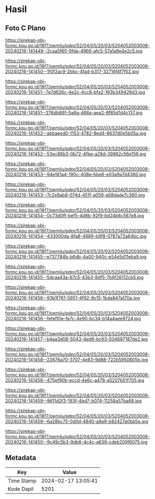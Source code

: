 # Hasil

## Foto C Plano

https://sirekap-obj-formc.kpu.go.id/18f7/pemilu/pdpr/52/04/05/20/03/5204052003008-20240216-141449--2caa5f65-9fda-4966-afc5-57a1a9e4e2c5.jpg

https://sirekap-obj-formc.kpu.go.id/18f7/pemilu/pdpr/52/04/05/20/03/5204052003008-20240216-141450--1f0f2ac9-2bbc-4fad-b317-32716f4f7f52.jpg

https://sirekap-obj-formc.kpu.go.id/18f7/pemilu/pdpr/52/04/05/20/03/5204052003008-20240216-141451--7e7d626c-4e2c-4cc8-bfa2-193b349426d3.jpg

https://sirekap-obj-formc.kpu.go.id/18f7/pemilu/pdpr/52/04/05/20/03/5204052003008-20240216-141451--276db891-5a8a-466a-aea2-8f85d1d4c137.jpg

https://sirekap-obj-formc.kpu.go.id/18f7/pemilu/pdpr/52/04/05/20/03/5204052003008-20240216-141452--abbaeed0-1153-4782-8ed4-8637d0e5b05a.jpg

https://sirekap-obj-formc.kpu.go.id/18f7/pemilu/pdpr/52/04/05/20/03/5204052003008-20240216-141452--53ec88b3-0b72-4fbe-a29d-39862c56e156.jpg

https://sirekap-obj-formc.kpu.go.id/18f7/pemilu/pdpr/52/04/05/20/03/5204052003008-20240216-141453--94e181a4-190c-408e-bbe6-e03a9a7d4380.jpg

https://sirekap-obj-formc.kpu.go.id/18f7/pemilu/pdpr/52/04/05/20/03/5204052003008-20240216-141453--7c2e9ab8-074d-451f-a059-e68dade7c360.jpg

https://sirekap-obj-formc.kpu.go.id/18f7/pemilu/pdpr/52/04/05/20/03/5204052003008-20240216-141454--0c73d0ff-bef5-4d8b-92f9-bd24b6c567e8.jpg

https://sirekap-obj-formc.kpu.go.id/18f7/pemilu/pdpr/52/04/05/20/03/5204052003008-20240216-141454--433000da-8fa8-4989-b9f8-0787a72a64bc.jpg

https://sirekap-obj-formc.kpu.go.id/18f7/pemilu/pdpr/52/04/05/20/03/5204052003008-20240216-141455--e737784b-b6db-4a00-940c-e54e5d11eba9.jpg

https://sirekap-obj-formc.kpu.go.id/18f7/pemilu/pdpr/52/04/05/20/03/5204052003008-20240216-141455--5dcaa43a-67c5-43b3-8df5-7b6f26112cb5.jpg

https://sirekap-obj-formc.kpu.go.id/18f7/pemilu/pdpr/52/04/05/20/03/5204052003008-20240216-141456--93b1f761-5951-4f92-8c15-1bda847a170a.jpg

https://sirekap-obj-formc.kpu.go.id/18f7/pemilu/pdpr/52/04/05/20/03/5204052003008-20240216-141456--fefeff0e-fe7c-4e90-bc34-b14a4aee9724.jpg

https://sirekap-obj-formc.kpu.go.id/18f7/pemilu/pdpr/52/04/05/20/03/5204052003008-20240216-141457--b4aa3d08-5043-4ed9-bc63-034687187de2.jpg

https://sirekap-obj-formc.kpu.go.id/18f7/pemilu/pdpr/52/04/05/20/03/5204052003008-20240216-141458--23676a70-3707-4e83-9d88-722b5950805b.jpg

https://sirekap-obj-formc.kpu.go.id/18f7/pemilu/pdpr/52/04/05/20/03/5204052003008-20240216-141458--475ef90b-eccd-4e6c-a478-a5207b51f705.jpg

https://sirekap-obj-formc.kpu.go.id/18f7/pemilu/pdpr/52/04/05/20/03/5204052003008-20240216-141459--9611d2f3-193f-4bd7-b074-11258a57ba68.jpg

https://sirekap-obj-formc.kpu.go.id/18f7/pemilu/pdpr/52/04/05/20/03/5204052003008-20240216-141459--6a28bc75-0d0d-4840-a8a9-b82427a0bb5e.jpg

https://sirekap-obj-formc.kpu.go.id/18f7/pemilu/pdpr/52/04/05/20/03/5204052003008-20240216-141450--9c49c5b3-9db6-4c4c-a639-cdeb209f6075.jpg


## Metadata

| Key        | Value               |
| ---------- | ------------------- |
| Time Stamp | 2024-02-17 13:05:41 |
| Kode Dapil | 5201                |



